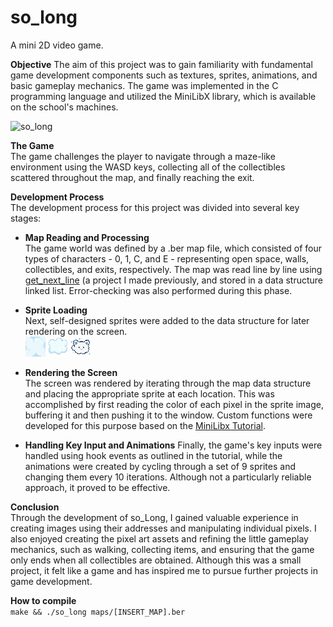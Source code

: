 # so_long
A mini 2D video game.

**Objective**
The aim of this project was to gain familiarity with fundamental game development components such as textures, sprites, animations, and basic gameplay mechanics. The game was implemented in the C programming language and utilized the MiniLibX library, which is available on the school's machines.

![so_long](https://user-images.githubusercontent.com/95487148/156332575-e7c72aaf-5233-465b-904b-da44ec4ea71d.gif)

**The Game**\
The game challenges the player to navigate through a maze-like environment using the WASD keys, collecting all of the collectibles scattered throughout the map, and finally reaching the exit.

**Development Process**\
The development process for this project was divided into several key stages:

- **Map Reading and Processing**\
The game world was defined by a .ber map file, which consisted of four types of characters - 0, 1, C, and E - representing open space, walls, collectibles, and exits, respectively. The map was read line by line using [get_next_line](https://github.com/steryu/library) (a project I made previously, and stored in a data structure linked list. Error-checking was also performed during this phase.

- **Sprite Loading**\
Next, self-designed sprites were added to the data structure for later rendering on the screen.\
![cloudfloor](https://github.com/steryu/so_long/blob/main/sprites/pngs/cloudfloor.png)
![cloud](https://github.com/steryu/so_long/blob/main/sprites/pngs/cloud.png)
![wolkje](https://github.com/steryu/so_long/blob/main/sprites/pngs/wolkje.png)


- **Rendering the Screen**\
The screen was rendered by iterating through the map data structure and placing the appropriate sprite at each location. This was accomplished by first reading the color of each pixel in the sprite image, buffering it and then pushing it to the window. Custom functions were developed for this purpose based on the [MiniLibx Tutorial](https://harm-smits.github.io/42docs/libs/minilibx/introduction.html).

- **Handling Key Input and Animations**
Finally, the game's key inputs were handled using hook events as outlined in the tutorial, while the animations were created by cycling through a set of 9 sprites and changing them every 10 iterations. Although not a particularly reliable approach, it proved to be effective.

**Conclusion**\
Through the development of so_Long, I gained valuable experience in creating images using their addresses and manipulating individual pixels. I also enjoyed creating the pixel art assets and refining the little gameplay mechanics, such as walking, collecting items, and ensuring that the game only ends when all collectibles are obtained. Although this was a small project, it felt like a game and has inspired me to pursue further projects in game development.

**How to compile**\
``
make && ./so_long maps/[INSERT_MAP].ber
``
